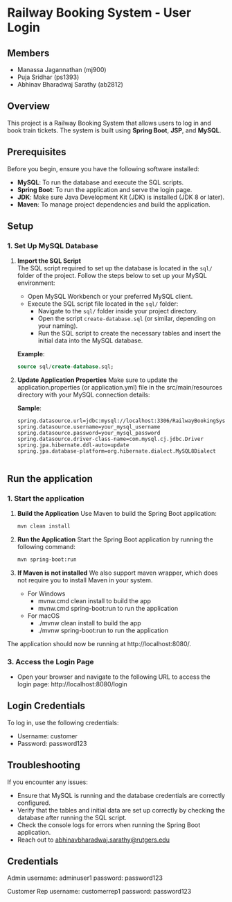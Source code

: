 # Railway Booking System - User Login

## Members

- Manassa Jagannathan (mj900)
- Puja Sridhar (ps1393)
- Abhinav Bharadwaj Sarathy (ab2812)

## Overview

This project is a Railway Booking System that allows users to log in and book train tickets. The system is built using **Spring Boot**, **JSP**, and **MySQL**.

## Prerequisites

Before you begin, ensure you have the following software installed:

- **MySQL**: To run the database and execute the SQL scripts.
- **Spring Boot**: To run the application and serve the login page.
- **JDK**: Make sure Java Development Kit (JDK) is installed (JDK 8 or later).
- **Maven**: To manage project dependencies and build the application.

## Setup

### 1. Set Up MySQL Database

1. **Import the SQL Script**  
   The SQL script required to set up the database is located in the `sql/` folder of the project. Follow the steps below to set up your MySQL environment:

    - Open MySQL Workbench or your preferred MySQL client.
    - Execute the SQL script file located in the `sql/` folder:
        - Navigate to the `sql/` folder inside your project directory.
        - Open the script `create-database.sql` (or similar, depending on your naming).
        - Run the SQL script to create the necessary tables and insert the initial data into the MySQL database.

   **Example**:
   ```sql
   source sql/create-database.sql;


2. **Update Application Properties**
    Make sure to update the application.properties (or application.yml) file in the src/main/resources directory with your MySQL connection details:

    **Sample**:
    ```properties
    spring.datasource.url=jdbc:mysql://localhost:3306/RailwayBookingSystem
    spring.datasource.username=your_mysql_username
    spring.datasource.password=your_mysql_password
    spring.datasource.driver-class-name=com.mysql.cj.jdbc.Driver
    spring.jpa.hibernate.ddl-auto=update
    spring.jpa.database-platform=org.hibernate.dialect.MySQL8Dialect


## Run the application
### 1. Start the application

1. **Build the Application**
    Use Maven to build the Spring Boot application:

    ```bash
    mvn clean install

2. **Run the Application**
   Start the Spring Boot application by running the following command:

    ```bash
    mvn spring-boot:run
   
3. **If Maven is not installed**
   We also support maven wrapper, which does not require you to install Maven in your system.
   - For Windows
     - mvnw.cmd clean install to build the app
     - mvnw.cmd spring-boot:run to run the application
   - For macOS
     - ./mvnw clean install to build the app
     - ./mvnw spring-boot:run to run the application

The application should now be running at http://localhost:8080/.


### 3. Access the Login Page

- Open your browser and navigate to the following URL to access the login page:
  http://localhost:8080/login

## Login Credentials
To log in, use the following credentials:

- Username: customer
- Password: password123

## Troubleshooting

If you encounter any issues:

- Ensure that MySQL is running and the database credentials are correctly configured.
- Verify that the tables and initial data are set up correctly by checking the database after running the SQL script.
- Check the console logs for errors when running the Spring Boot application.
- Reach out to abhinavbharadwaj.sarathy@rutgers.edu

## Credentials

Admin
username: adminuser1
password: password123

Customer Rep
username: customerrep1
password: password123

